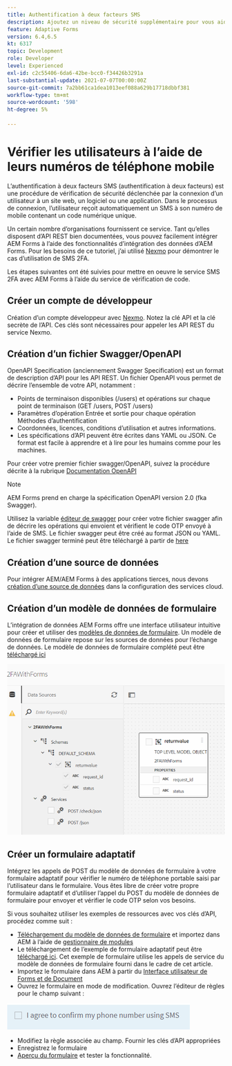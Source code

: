 ```yaml
---
title: Authentification à deux facteurs SMS
description: Ajoutez un niveau de sécurité supplémentaire pour vous aider à confirmer l’identité d’un utilisateur lorsqu’il souhaite exécuter certaines activités.
feature: Adaptive Forms
version: 6.4,6.5
kt: 6317
topic: Development
role: Developer
level: Experienced
exl-id: c2c55406-6da6-42be-bcc0-f34426b3291a
last-substantial-update: 2021-07-07T00:00:00Z
source-git-commit: 7a2bb61ca1dea1013eef088a629b17718dbbf381
workflow-type: tm+mt
source-wordcount: '598'
ht-degree: 5%

---
```


# Vérifier les utilisateurs à l’aide de leurs numéros de téléphone mobile

L’authentification à deux facteurs SMS (authentification à deux facteurs) est une procédure de vérification de sécurité déclenchée par la connexion d’un utilisateur à un site web, un logiciel ou une application. Dans le processus de connexion, l’utilisateur reçoit automatiquement un SMS à son numéro de mobile contenant un code numérique unique.

Un certain nombre d’organisations fournissent ce service. Tant qu’elles disposent d’API REST bien documentées, vous pouvez facilement intégrer AEM Forms à l’aide des fonctionnalités d’intégration des données d’AEM Forms. Pour les besoins de ce tutoriel, j’ai utilisé [Nexmo](https://developer.nexmo.com/verify/overview) pour démontrer le cas d’utilisation de SMS 2FA.

Les étapes suivantes ont été suivies pour mettre en oeuvre le service SMS 2FA avec AEM Forms à l’aide du service de vérification de code.

## Créer un compte de développeur

Création d’un compte développeur avec [Nexmo](https://dashboard.nexmo.com/sign-in). Notez la clé API et la clé secrète de l’API. Ces clés sont nécessaires pour appeler les API REST du service Nexmo.

## Création d’un fichier Swagger/OpenAPI

OpenAPI Specification (anciennement Swagger Specification) est un format de description d’API pour les API REST. Un fichier OpenAPI vous permet de décrire l’ensemble de votre API, notamment :

* Points de terminaison disponibles (/users) et opérations sur chaque point de terminaison (GET /users, POST /users)
* Paramètres d’opération Entrée et sortie pour chaque opération Méthodes d’authentification
* Coordonnées, licences, conditions d’utilisation et autres informations.
* Les spécifications d’API peuvent être écrites dans YAML ou JSON. Ce format est facile à apprendre et à lire pour les humains comme pour les machines.

Pour créer votre premier fichier swagger/OpenAPI, suivez la procédure décrite à la rubrique [Documentation OpenAPI](https://swagger.io/docs/specification/2-0/basic-structure/)

>[!NOTE]
> AEM Forms prend en charge la spécification OpenAPI version 2.0 (fka Swagger).

Utilisez la variable [éditeur de swagger](https://editor.swagger.io/) pour créer votre fichier swagger afin de décrire les opérations qui envoient et vérifient le code OTP envoyé à l’aide de SMS. Le fichier swagger peut être créé au format JSON ou YAML. Le fichier swagger terminé peut être téléchargé à partir de [here](assets/two-factore-authentication-swagger.zip)

## Création d’une source de données

Pour intégrer AEM/AEM Forms à des applications tierces, nous devons [création d’une source de données](https://experienceleague.adobe.com/docs/experience-manager-learn/forms/ic-web-channel-tutorial/parttwo.html) dans la configuration des services cloud.

## Création d’un modèle de données de formulaire

L’intégration de données AEM Forms offre une interface utilisateur intuitive pour créer et utiliser des [modèles de données de formulaire](https://experienceleague.adobe.com/docs/experience-manager-65/forms/form-data-model/create-form-data-models.html?lang=fr). Un modèle de données de formulaire repose sur les sources de données pour l’échange de données.
Le modèle de données de formulaire complété peut être [téléchargé ici](assets/sms-2fa-fdm.zip)

![fdm](assets/2FA-fdm.PNG)

## Créer un formulaire adaptatif

Intégrez les appels de POST du modèle de données de formulaire à votre formulaire adaptatif pour vérifier le numéro de téléphone portable saisi par l’utilisateur dans le formulaire. Vous êtes libre de créer votre propre formulaire adaptatif et d’utiliser l’appel du POST du modèle de données de formulaire pour envoyer et vérifier le code OTP selon vos besoins.

Si vous souhaitez utiliser les exemples de ressources avec vos clés d’API, procédez comme suit :

* [Téléchargement du modèle de données de formulaire](assets/sms-2fa-fdm.zip) et importez dans AEM à l’aide de [gestionnaire de modules](http://localhost:4502/crx/packmgr/index.jsp)
* Le téléchargement de l’exemple de formulaire adaptatif peut être [téléchargé ici](assets/sms-2fa-verification-af.zip). Cet exemple de formulaire utilise les appels de service du modèle de données de formulaire fourni dans le cadre de cet article.
* Importez le formulaire dans AEM à partir du [Interface utilisateur de Forms et de Document](http://localhost:4502/aem/forms.html/content/dam/formsanddocuments)
* Ouvrez le formulaire en mode de modification. Ouvrez l’éditeur de règles pour le champ suivant :

![sms-send](assets/check-sms.PNG)

* Modifiez la règle associée au champ. Fournir les clés d’API appropriées
* Enregistrez le formulaire
* [Aperçu du formulaire](http://localhost:4502/content/dam/formsanddocuments/sms-2fa-verification/jcr:content?wcmmode=disabled) et tester la fonctionnalité.
